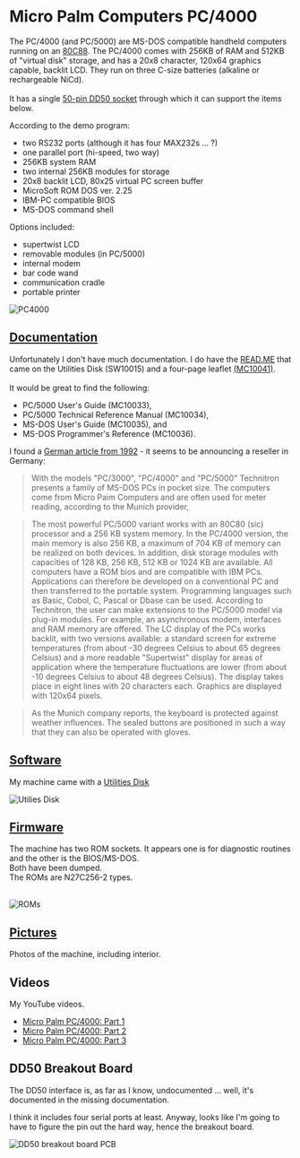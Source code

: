 # Micro Palm Computers PC/4000
The PC/4000 (and PC/5000) are MS-DOS compatible handheld computers running on an [80C88](/Pictures/Micro_Palm_80C88.jpg).  The PC/4000 comes with 256KB of RAM and 512KB of "virtual disk" storage, and has a 20x8 character, 120x64 graphics capable, backlit LCD.  They run on three C-size batteries (alkaline or rechargeable NiCd).<br>  
It has a single [50-pin DD50 socket](/Pictures/Micro_Palm_DD50_interface.jpg) through which it can support the items below.<br>

According to the demo program:
- two RS232 ports (although it has four MAX232s ... ?)
- one parallel port (hi-speed, two way)
- 256KB system RAM
- two internal 256KB modules for storage
- 20x8 backlit LCD, 80x25 virtual PC screen buffer
- MicroSoft ROM DOS ver. 2.25
- IBM-PC compatible BIOS
- MS-DOS command shell

Options included:
- supertwist LCD
- removable modules (in PC/5000)
- internal modem
- bar code wand
- communication cradle
- portable printer

![PC4000](/Pictures/Micro_Palm_PC4000.png)

## [Documentation](/Documents)
Unfortunately I don't have much documentation.  I do have the [READ.ME](/Documents/README.TXT) that came on the Utilities Disk (SW10015) and a four-page leaflet [(MC10041)](/Documents/MicroPalm_PC4000_Important_Information_MC10041.pdf).
<br> <br>
It would be great to find the following:<br>
- PC/5000 User's Guide (MC10033),
- PC/5000 Technical Reference Manual (MC10034),
- MS-DOS User's Guide (MC10035), and
- MS-DOS Programmer's Reference (MC10036).

I found a [German article from 1992](http://www.cowo.de/a/1133979) - it seems to be announcing a reseller in Germany:

> With the models "PC/3000", "PC/4000" and "PC/5000" Technitron presents a family of MS-DOS PCs in pocket size. The computers come from Micro Paim Computers and are often used for meter reading, according to the Munich provider,

> The most powerful PC/5000 variant works with an 80C80 (sic) processor and a 256 KB system memory. In the PC/4000 version, the main memory is also 256 KB, a maximum of 704 KB of memory can be realized on both devices. In addition, disk storage modules with capacities of 128 KB, 256 KB, 512 KB or 1024 KB are available. All computers have a ROM bios and are compatible with IBM PCs. Applications can therefore be developed on a conventional PC and then transferred to the portable system. Programming languages such as Basic, Cobol, C, Pascal or Dbase can be used. According to Technitron, the user can make extensions to the PC/5000 model via plug-in modules. For example, an asynchronous modem, interfaces and RAM memory are offered. The LC display of the PCs works backlit, with two versions available: a standard screen for extreme temperatures (from about -30 degrees Celsius to about 65 degrees Celsius) and a more readable "Supertwist" display for areas of application where the temperature fluctuations are lower (from about -10 degrees Celsius to about 48 degrees Celsius). The display takes place in eight lines with 20 characters each. Graphics are displayed with 120x64 pixels.

> As the Munich company reports, the keyboard is protected against weather influences. The sealed buttons are positioned in such a way that they can also be operated with gloves.

## [Software](/Software)
My machine came with a [Utilities Disk](/Software/MicroPalm_Utilities_Disk_SW10015.zip)<br>

![Utilies Disk](/Software/MicroPalm_Utilities_Disk_SW10015.png)

## [Firmware](/Firmware)
The machine has two ROM sockets. It appears one is for diagnostic routines and the other is the BIOS/MS-DOS.<br>
Both have been dumped.<br>
The ROMs are N27C256-2 types.<br><br>

![ROMs](/Pictures/Micro_Palm_ROMs1.jpg)

## [Pictures](/Pictures)
Photos of the machine, including interior.

## Videos
My YouTube videos.<br>
- [Micro Palm PC/4000: Part 1](https://youtu.be/sYC32jD33a0)
- [Micro Palm PC/4000: Part 2](https://youtu.be/t-Lt_9J98sY)
- [Micro Palm PC/4000: Part 3](https://youtu.be/kz60hYqgm1A)

## DD50 Breakout Board
The DD50 interface is, as far as I know, undocumented ... well, it's documented in the missing documentation.<br>

I think it includes four serial ports at least.  Anyway, looks like I'm going to have to figure the pin out the hard way, hence the breakout board.<br>

![DD50 breakout board PCB](/DD50_Breakout/DD50_Breakout_3D.png)
